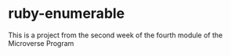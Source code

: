 # ruby-enumerable
This is a project from the second week of the fourth module of the Microverse Program
